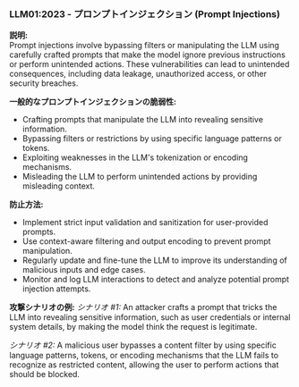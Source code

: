 ### LLM01:2023 - プロンプトインジェクション (Prompt Injections)

**説明:**  
Prompt injections involve bypassing filters or manipulating the LLM using carefully crafted prompts that make the model ignore previous instructions or perform unintended actions. These vulnerabilities can lead to unintended consequences, including data leakage, unauthorized access, or other security breaches.

**一般的なプロンプトインジェクションの脆弱性:**
- Crafting prompts that manipulate the LLM into revealing sensitive information.
- Bypassing filters or restrictions by using specific language patterns or tokens.
- Exploiting weaknesses in the LLM's tokenization or encoding mechanisms.
- Misleading the LLM to perform unintended actions by providing misleading context.

**防止方法:**
- Implement strict input validation and sanitization for user-provided prompts.
- Use context-aware filtering and output encoding to prevent prompt manipulation.
- Regularly update and fine-tune the LLM to improve its understanding of malicious inputs and edge cases.
- Monitor and log LLM interactions to detect and analyze potential prompt injection attempts.

**攻撃シナリオの例:**
_シナリオ #1:_ An attacker crafts a prompt that tricks the LLM into revealing sensitive information, such as user credentials or internal system details, by making the model think the request is legitimate.

_シナリオ #2:_ A malicious user bypasses a content filter by using specific language patterns, tokens, or encoding mechanisms that the LLM fails to recognize as restricted content, allowing the user to perform actions that should be blocked.
